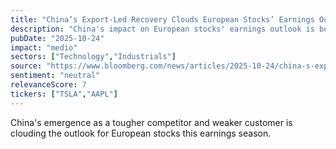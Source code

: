 ```yaml
---
title: "China’s Export-Led Recovery Clouds European Stocks’ Earnings Outlook"
description: "China's impact on European stocks' earnings outlook is becoming more nuanced as it emerges as a tougher competitor and weaker customer."
pubDate: "2025-10-24"
impact: "medio"
sectors: ["Technology","Industrials"]
source: "https://www.bloomberg.com/news/articles/2025-10-24/china-s-export-led-recovery-cuts-both-ways-for-european-stocks"
sentiment: "neutral"
relevanceScore: 7
tickers: ["TSLA","AAPL"]
---
```


China's emergence as a tougher competitor and weaker customer is clouding the outlook for European stocks this earnings season.

